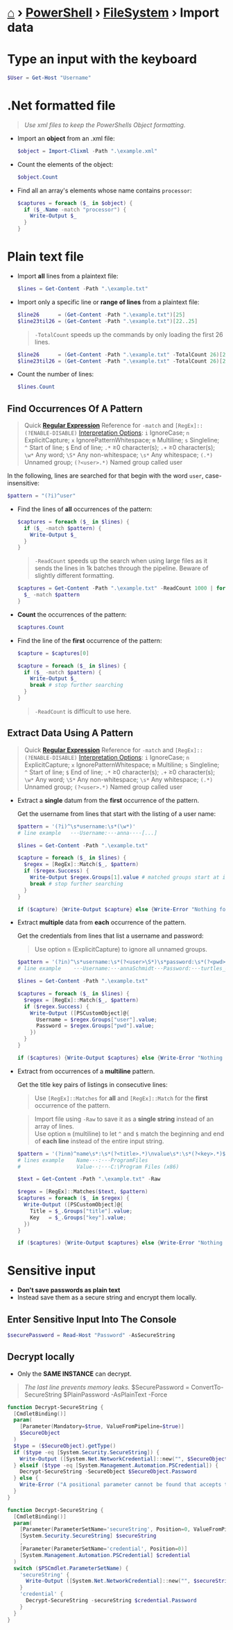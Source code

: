 # [⌂](../../README.md) › [PowerShell](../../README.md) › [FileSystem](filesystem.md) › Import data


# Type an input with the keyboard

```powershell
$User = Get-Host "Username"
```

# .Net formatted file

> _Use xml files to keep the PowerShells Object formatting._

- Import an **object** from an .xml file:

  ```powershell
  $object = Import-Clixml -Path ".\example.xml"
  ```

- Count the elements of the object:

  ```powershell
  $object.Count
  ```

- Find all an array's elements whose name contains `processor`:

  ```powershell
  $captures = foreach ($_ in $object) {
    if ($_.Name -match "processor") {
      Write-Output $_
    }
  }
  ```


# Plain text file

- Import **all** lines from a plaintext file:

  ```powershell
  $lines = Get-Content -Path ".\example.txt"
  ```

- Import only a specific line or **range of lines** from a plaintext file: 

  ```powershell
  $line26      = (Get-Content -Path ".\example.txt")[25]
  $line23til26 = (Get-Content -Path ".\example.txt")[22..25]
  ```

  > `-TotalCount` speeds up the commands by only loading the first 26 lines.

  ```powershell
  $line26      = (Get-Content -Path ".\example.txt" -TotalCount 26)[25]
  $line23til26 = (Get-Content -Path ".\example.txt" -TotalCount 26)[22..25]
  ```

- Count the number of lines:

  ```powershell
  $lines.Count
  ```

## Find Occurrences Of A Pattern

> Quick [**Regular Expression**](../languages/regex.md) Reference for `-match` and `[RegEx]::`  
> `(?ENABLE-DISABLE)` [Interpretation Options](../languages/regex.md#engine-interpretation-options):  `i` IgnoreCase;  `n` ExplicitCapture;  `x` IgnorePatternWhitespace;  `m` Multiline;  `s` Singleline;  
> `^` Start of line;  `$` End of line;  `.*` ≥0 character(s);  `.+` ≥0 character(s);  `\w*` Any word;  `\S*` Any non-whitespace;
> `\s*` Any whitespace;  `(.*)` Unnamed group;     `(?<user>.*)` Named group called user

In the following, lines are searched for that begin with the word `user`, case-insensitive:
```powershell
$pattern = "(?i)^user"
```

- Find the lines of **all** occurrences of the pattern:

  ```powershell
  $captures = foreach ($_ in $lines) {
    if ($_ -match $pattern) {
      Write-Output $_
    }
  }
  ```

  > `-ReadCount` speeds up the search when using large files as it sends the lines in 1k batches through the pipeline. Beware of slightly different formatting.

  ```powershell
  $captures = Get-Content -Path ".\example.txt" -ReadCount 1000 | foreach {
    $_ -match $pattern
  }
  ```


- **Count** the occurrences of the pattern:

  ```powershell
  $captures.Count
  ```

- Find the line of the **first** occurrence of the pattern:

  ```powershell
  $capture = $captures[0]
  ```

  ```powershell
  $capture = foreach ($_ in $lines) {
    if ($_ -match $pattern) {
      Write-Output $_
      break # stop further searching
    }
  }
  ```

  > `-ReadCount` is difficult to use here.

## Extract Data Using A Pattern

> Quick [**Regular Expression**](../languages/regex.md) Reference for `-match` and `[RegEx]::`  
> `(?ENABLE-DISABLE)` [Interpretation Options](../languages/regex.md#engine-interpretation-options):  `i` IgnoreCase;  `n` ExplicitCapture;  `x` IgnorePatternWhitespace;  `m` Multiline;  `s` Singleline;  
> `^` Start of line;  `$` End of line;  `.*` ≥0 character(s);  `.+` ≥0 character(s);  `\w*` Any word;  `\S*` Any non-whitespace;
> `\s*` Any whitespace;  `(.*)` Unnamed group;     `(?<user>.*)` Named group called user

- Extract a **single** datum from the **first** occurrence of the pattern.
  
  Get the username from lines that start with the listing of a user name:

  ```powershell
  $pattern = '(?i)^\s*username:\s*(\w*)'
  # line example   ···Username:···anna····[...] 

  $lines = Get-Content -Path ".\example.txt"

  $capture = foreach ($_ in $lines) {
    $regex = [RegEx]::Match($_, $pattern)
    if ($regex.Success) {
      Write-Output $regex.Groups[1].value # matched groups start at index 1
      break # stop further searching
    }
  }

  if ($capture) {Write-Output $capture} else {Write-Error "Nothing found!"}
  ```

- Extract **multiple** data from **each** occurrence of the pattern.

  Get the credentials from lines that list a username and password:

  > Use option `n` (ExplicitCapture) to ignore all unnamed groups.

  ```powershell
  $pattern = '(?in)^\s*username:\s*(?<user>\S*)\s*password:\s*(?<pwd>\S*)\s*$'
  # line example    ···Username:···annaSchmidt···Password:···turtles_48··· 

  $lines = Get-Content -Path ".\example.txt"

  $captures = foreach ($_ in $lines) {
    $regex = [RegEx]::Match($_, $pattern)
    if ($regex.Success) {
      Write-Output ([PSCustomObject]@{ 
        Username = $regex.Groups["user"].value;
        Password = $regex.Groups["pwd"].value;
      })
    }
  }

  if ($captures) {Write-Output $captures} else {Write-Error "Nothing found!"}
  ```

- Extract from occurrences of a **multiline** pattern.

  Get the title key pairs of listings in consecutive lines:

  > Use `[RegEx]::Matches` for **all** and `[RegEx]::Match` for the **first** occurrence of the pattern.

  > Import file using `-Raw` to save it as a **single string** instead of an array of lines.  
  > Use option `m` (multiline) to let `^` and `$` match the beginning and end of **each line** instead of the entire input string. 

  ```powershell
  $pattern = '(?inm)^name\s*:\s*(?<title>.*)\nvalue\s*:\s*(?<key>.*)$'
  # lines example    Name···:···ProgramFiles 
  #                  Value··:···C:\Program Files (x86)

  $text = Get-Content -Path ".\example.txt" -Raw

  $regex = [RegEx]::Matches($text, $pattern)
  $captures = foreach ($_ in $regex) {
    Write-Output ([PSCustomObject]@{
      Title = $_.Groups["title"].value;
      Key   = $_.Groups["key"].value;
    })
  }

  if ($captures) {Write-Output $captures} else {Write-Error "Nothing found!"}
  ```

# Sensitive input

- <b> Don't save passwords as plain text </b>
- Instead save them as a secure string and encrypt them locally.

## Enter Sensitive Input Into The Console

```powershell
$securePassword = Read-Host "Password" -AsSecureString
```

## Decrypt locally

- Only the <b>SAME INSTANCE</b> can decrypt. 

> _The last line prevents memory leaks._
$SecurePassword = ConvertTo-SecureString $PlainPassword -AsPlainText -Force
```powershell
function Decrypt-SecureString {
  [CmdletBinding()]
  param(
    [Parameter(Mandatory=$true, ValueFromPipeline=$true)]
    $SecureObject
  )
  $type = ($SecureObject).getType()
  if ($type -eq [System.Security.SecureString]) {
    Write-Output ([System.Net.NetworkCredential]::new("", $SecureObject).Password)
  } elseif ($type -eq [System.Management.Automation.PSCredential]) {
    Decrypt-SecureString -SecureObject $SecureObject.Password
  } else {
    Write-Error ("A positional parameter cannot be found that accepts type [" + [string]$($SecureObject.GetType().FullName) + "]")
  }
}
```

```powershell
function Decrypt-SecureString {
  [CmdletBinding()]
  param(
    [Parameter(ParameterSetName='secureString', Position=0, ValueFromPipeline=$true)]
    [System.Security.SecureString] $secureString
    ,
    [Parameter(ParameterSetName='credential', Position=0)]
    [System.Management.Automation.PSCredential] $credential
  )
  switch ($PSCmdlet.ParameterSetName) {
    'secureString' {
      Write-Output ([System.Net.NetworkCredential]::new("", $secureString).Password)
    }
    'credential' {
      Decrypt-SecureString -secureString $credential.Password
    }
  }
}
```